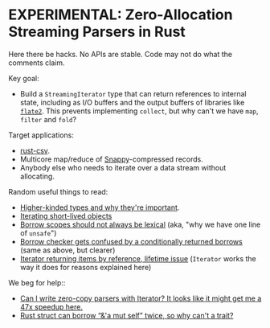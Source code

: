 # EXPERIMENTAL: Zero-Allocation Streaming Parsers in Rust

Here there be hacks.  No APIs are stable.  Code may not do what the
comments claim.

Key goal:

* Build a `StreamingIterator` type that can return references to internal
  state, including as I/O buffers and the output buffers of libraries like
  [`flate2`](https://github.com/alexcrichton/flate2-rs).  This prevents
  implementing `collect`, but why can't we have `map`, `filter` and `fold`?

Target applications:

* [rust-csv](https://github.com/BurntSushi/rust-csv).
* Multicore map/reduce of
  [Snappy](https://code.google.com/p/snappy/)-compressed records.
* Anybody else who needs to iterate over a data stream without allocating.

Random useful things to read:

* [Higher-kinded types and why they're important](https://github.com/aturon/rfcs/blob/collections-conventions/text/0000-collection-conventions.md#lack-of-iterator-methods).
* [Iterating short-lived objects](http://discuss.rust-lang.org/t/iterating-short-lived-objects/274)
* [Borrow scopes should not always be lexical](https://github.com/rust-lang/rust/issues/6393) (aka, "why we have one line of `unsafe`")
* [Borrow checker gets confused by a conditionally returned borrows](https://github.com/rust-lang/rust/issues/12147) (same as above, but clearer)
* [Iterator returning items by reference, lifetime issue](http://stackoverflow.com/questions/24574741/iterator-returning-items-by-reference-lifetime-issue) (`Iterator` works the way it does for reasons explained here)

We beg for help::

* [Can I write zero-copy parsers with Iterator? It looks like it might get me a 47x speedup here.](http://www.reddit.com/r/rust/comments/2i6xry/can_i_write_zerocopy_parsers_with_iterator_it/)
* [Rust struct can borrow “&'a mut self” twice, so why can't a trait?](http://stackoverflow.com/questions/26192564/rust-struct-can-borrow-a-mut-self-twice-so-why-cant-a-trait)

